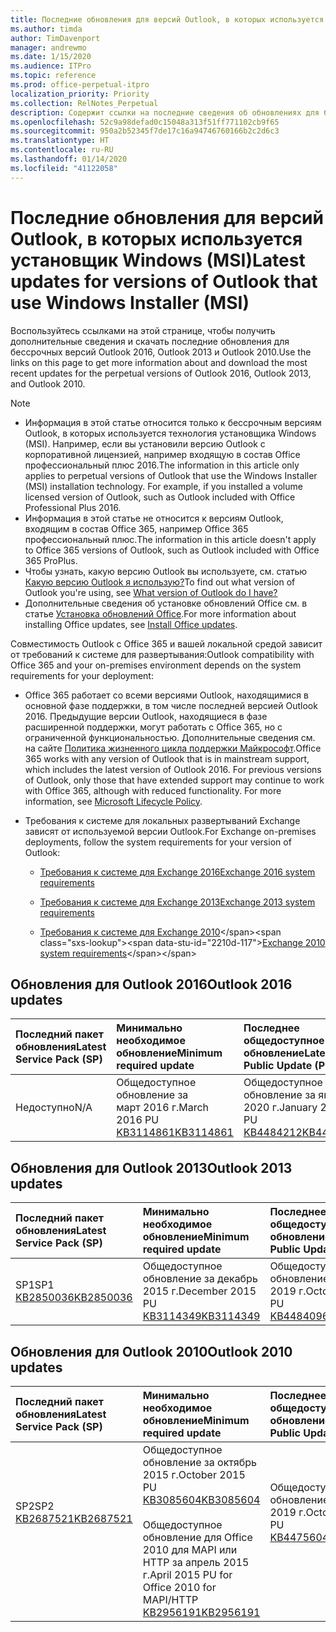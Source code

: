 ```yaml
---
title: Последние обновления для версий Outlook, в которых используется установщик Windows (MSI)
ms.author: timda
author: TimDavenport
manager: andrewmo
ms.date: 1/15/2020
ms.audience: ITPro
ms.topic: reference
ms.prod: office-perpetual-itpro
localization_priority: Priority
ms.collection: RelNotes_Perpetual
description: Содержит ссылки на последние сведения об обновлениях для бессрочных версий Outlook 2016, Outlook 2013 и Outlook 2010 для ИТ-специалистов
ms.openlocfilehash: 52c9a98defad0c15048a313f51ff771102cb9f65
ms.sourcegitcommit: 950a2b52345f7de17c16a94746760166b2c2d6c3
ms.translationtype: HT
ms.contentlocale: ru-RU
ms.lasthandoff: 01/14/2020
ms.locfileid: "41122058"
---
```

# <a name="latest-updates-for-versions-of-outlook-that-use-windows-installer-msi"></a><span data-ttu-id="2210d-103">Последние обновления для версий Outlook, в которых используется установщик Windows (MSI)</span><span class="sxs-lookup"><span data-stu-id="2210d-103">Latest updates for versions of Outlook that use Windows Installer (MSI)</span></span>

<span data-ttu-id="2210d-104">Воспользуйтесь ссылками на этой странице, чтобы получить дополнительные сведения и скачать последние обновления для бессрочных версий Outlook 2016, Outlook 2013 и Outlook 2010.</span><span class="sxs-lookup"><span data-stu-id="2210d-104">Use the links on this page to get more information about and download the most recent updates for the perpetual versions of Outlook 2016, Outlook 2013, and Outlook 2010.</span></span>
  
> [!NOTE]
> - <span data-ttu-id="2210d-p101">Информация в этой статье относится только к бессрочным версиям Outlook, в которых используется технология установщика Windows (MSI). Например, если вы установили версию Outlook с корпоративной лицензией, например входящую в состав Office профессиональный плюс 2016.</span><span class="sxs-lookup"><span data-stu-id="2210d-p101">The information in this article only applies to perpetual versions of Outlook that use the Windows Installer (MSI) installation technology. For example, if you installed a volume licensed version of Outlook, such as Outlook included with Office Professional Plus 2016.</span></span>
> - <span data-ttu-id="2210d-107">Информация в этой статье не относится к версиям Outlook, входящим в состав Office 365, например Office 365 профессиональный плюс.</span><span class="sxs-lookup"><span data-stu-id="2210d-107">The information in this article doesn't apply to Office 365 versions of Outlook, such as Outlook included with Office 365 ProPlus.</span></span>
> - <span data-ttu-id="2210d-108">Чтобы узнать, какую версию Outlook вы используете, см. статью [Какую версию Outlook я использую?](https://support.office.com/article/b3a9568c-edb5-42b9-9825-d48d82b2257c)</span><span class="sxs-lookup"><span data-stu-id="2210d-108">To find out what version of Outlook you're using, see [What version of Outlook do I have?](https://support.office.com/article/b3a9568c-edb5-42b9-9825-d48d82b2257c)</span></span>
> - <span data-ttu-id="2210d-109">Дополнительные сведения об установке обновлений Office см. в статье [Установка обновлений Office](https://support.office.com/article/2ab296f3-7f03-43a2-8e50-46de917611c5).</span><span class="sxs-lookup"><span data-stu-id="2210d-109">For more information about installing Office updates, see [Install Office updates](https://support.office.com/article/2ab296f3-7f03-43a2-8e50-46de917611c5).</span></span> 
  
<span data-ttu-id="2210d-110">Совместимость Outlook с Office 365 и вашей локальной средой зависит от требований к системе для развертывания:</span><span class="sxs-lookup"><span data-stu-id="2210d-110">Outlook compatibility with Office 365 and your on-premises environment depends on the system requirements for your deployment:</span></span>
  
- <span data-ttu-id="2210d-p102">Office 365 работает со всеми версиями Outlook, находящимися в основной фазе поддержки, в том числе последней версией Outlook 2016. Предыдущие версии Outlook, находящиеся в фазе расширенной поддержки, могут работать с Office 365, но с ограниченной функциональностью. Дополнительные сведения см. на сайте [Политика жизненного цикла поддержки Майкрософт](https://support.microsoft.com/lifecycle).</span><span class="sxs-lookup"><span data-stu-id="2210d-p102">Office 365 works with any version of Outlook that is in mainstream support, which includes the latest version of Outlook 2016. For previous versions of Outlook, only those that have extended support may continue to work with Office 365, although with reduced functionality. For more information, see [Microsoft Lifecycle Policy](https://support.microsoft.com/lifecycle).</span></span>
    
- <span data-ttu-id="2210d-114">Требования к системе для локальных развертываний Exchange зависят от используемой версии Outlook.</span><span class="sxs-lookup"><span data-stu-id="2210d-114">For Exchange on-premises deployments, follow the system requirements for your version of Outlook:</span></span>
    
  - [<span data-ttu-id="2210d-115">Требования к системе для Exchange 2016</span><span class="sxs-lookup"><span data-stu-id="2210d-115">Exchange 2016 system requirements</span></span>](https://docs.microsoft.com/Exchange/plan-and-deploy/system-requirements)
    
  - [<span data-ttu-id="2210d-116">Требования к системе для Exchange 2013</span><span class="sxs-lookup"><span data-stu-id="2210d-116">Exchange 2013 system requirements</span></span>](https://docs.microsoft.com/exchange/exchange-2013-system-requirements-exchange-2013-help)
    
  - <span data-ttu-id="2210d-117">[Требования к системе для Exchange 2010](https://docs.microsoft.com/previous-versions/office/exchange-server-2010/aa996719(v=exchg.141))</span><span class="sxs-lookup"><span data-stu-id="2210d-117">[Exchange 2010 system requirements](https://docs.microsoft.com/previous-versions/office/exchange-server-2010/aa996719(v=exchg.141))</span></span>

   
## <a name="outlook-2016-updates"></a><span data-ttu-id="2210d-118">Обновления для Outlook 2016</span><span class="sxs-lookup"><span data-stu-id="2210d-118">Outlook 2016 updates</span></span>

|<span data-ttu-id="2210d-119">**Последний пакет обновления**</span><span class="sxs-lookup"><span data-stu-id="2210d-119">**Latest Service Pack (SP)**</span></span>|<span data-ttu-id="2210d-120">**Минимально необходимое обновление**</span><span class="sxs-lookup"><span data-stu-id="2210d-120">**Minimum required update**</span></span>|<span data-ttu-id="2210d-121">**Последнее общедоступное обновление**</span><span class="sxs-lookup"><span data-stu-id="2210d-121">**Latest Public Update (PU)**</span></span>|
|:-----|:-----|:-----|
|<span data-ttu-id="2210d-122">Недоступно</span><span class="sxs-lookup"><span data-stu-id="2210d-122">N/A</span></span>  <br/> |<span data-ttu-id="2210d-123">Общедоступное обновление за март 2016 г.</span><span class="sxs-lookup"><span data-stu-id="2210d-123">March 2016 PU</span></span> <br/>[<span data-ttu-id="2210d-124">KB3114861</span><span class="sxs-lookup"><span data-stu-id="2210d-124">KB3114861</span></span>](https://support.microsoft.com/help/3114861) <br/> |<span data-ttu-id="2210d-125">Общедоступное обновление за январь 2020 г.</span><span class="sxs-lookup"><span data-stu-id="2210d-125">January 2020 PU</span></span> <br/>[<span data-ttu-id="2210d-126">KB4484212</span><span class="sxs-lookup"><span data-stu-id="2210d-126">KB4484212</span></span>](https://support.microsoft.com/help/4484212) 

## <a name="outlook-2013-updates"></a><span data-ttu-id="2210d-127">Обновления для Outlook 2013</span><span class="sxs-lookup"><span data-stu-id="2210d-127">Outlook 2013 updates</span></span>

|<span data-ttu-id="2210d-128">**Последний пакет обновления**</span><span class="sxs-lookup"><span data-stu-id="2210d-128">**Latest Service Pack (SP)**</span></span>|<span data-ttu-id="2210d-129">**Минимально необходимое обновление**</span><span class="sxs-lookup"><span data-stu-id="2210d-129">**Minimum required update**</span></span>|<span data-ttu-id="2210d-130">**Последнее общедоступное обновление**</span><span class="sxs-lookup"><span data-stu-id="2210d-130">**Latest Public Update (PU)**</span></span>|
|:-----|:-----|:-----|
|<span data-ttu-id="2210d-131">SP1</span><span class="sxs-lookup"><span data-stu-id="2210d-131">SP1</span></span>  <br/>[<span data-ttu-id="2210d-132">KB2850036</span><span class="sxs-lookup"><span data-stu-id="2210d-132">KB2850036</span></span>](https://go.microsoft.com/fwlink/p/?LinkId=512538) <br/> |<span data-ttu-id="2210d-133">Общедоступное обновление за декабрь 2015 г.</span><span class="sxs-lookup"><span data-stu-id="2210d-133">December 2015 PU</span></span> <br/>[<span data-ttu-id="2210d-134">KB3114349</span><span class="sxs-lookup"><span data-stu-id="2210d-134">KB3114349</span></span>](https://support.microsoft.com/kb/3114349) <br/> |<span data-ttu-id="2210d-135">Общедоступное обновление за октябрь 2019 г.</span><span class="sxs-lookup"><span data-stu-id="2210d-135">October 2019 PU</span></span> <br/>[<span data-ttu-id="2210d-136">KB4484096</span><span class="sxs-lookup"><span data-stu-id="2210d-136">KB4484096</span></span>](https://support.microsoft.com/help/4484096)  |
   
## <a name="outlook-2010-updates"></a><span data-ttu-id="2210d-137">Обновления для Outlook 2010</span><span class="sxs-lookup"><span data-stu-id="2210d-137">Outlook 2010 updates</span></span>

|<span data-ttu-id="2210d-138">**Последний пакет обновления**</span><span class="sxs-lookup"><span data-stu-id="2210d-138">**Latest Service Pack (SP)**</span></span>|<span data-ttu-id="2210d-139">**Минимально необходимое обновление**</span><span class="sxs-lookup"><span data-stu-id="2210d-139">**Minimum required update**</span></span>|<span data-ttu-id="2210d-140">**Последнее общедоступное обновление**</span><span class="sxs-lookup"><span data-stu-id="2210d-140">**Latest Public Update (PU)**</span></span>|
|:-----|:-----|:-----|
|<span data-ttu-id="2210d-141">SP2</span><span class="sxs-lookup"><span data-stu-id="2210d-141">SP2</span></span> <br/>[<span data-ttu-id="2210d-142">KB2687521</span><span class="sxs-lookup"><span data-stu-id="2210d-142">KB2687521</span></span>](https://go.microsoft.com/fwlink/p/?LinkId=512542) <br><br><br><br/> |<span data-ttu-id="2210d-143">Общедоступное обновление за октябрь 2015 г.</span><span class="sxs-lookup"><span data-stu-id="2210d-143">October 2015 PU</span></span> <br/> [<span data-ttu-id="2210d-144">KB3085604</span><span class="sxs-lookup"><span data-stu-id="2210d-144">KB3085604</span></span>](https://support.microsoft.com/kb/3085604) <br/><br/>  <span data-ttu-id="2210d-145">Общедоступное обновление для Office 2010 для MAPI или HTTP за апрель 2015 г.</span><span class="sxs-lookup"><span data-stu-id="2210d-145">April 2015 PU for Office 2010 for MAPI/HTTP</span></span> <br/> [<span data-ttu-id="2210d-146">KB2956191</span><span class="sxs-lookup"><span data-stu-id="2210d-146">KB2956191</span></span>](https://support.microsoft.com/help/2956191/april-14-2015-update-for-office-2010-kb2956191) <br/> |<span data-ttu-id="2210d-147">Общедоступное обновление за октябрь 2019 г.</span><span class="sxs-lookup"><span data-stu-id="2210d-147">October 2019 PU</span></span> <br/>[<span data-ttu-id="2210d-148">KB4475604</span><span class="sxs-lookup"><span data-stu-id="2210d-148">KB4475604</span></span>](https://support.microsoft.com/help/4475604) <br><br><br><br/>|
   

